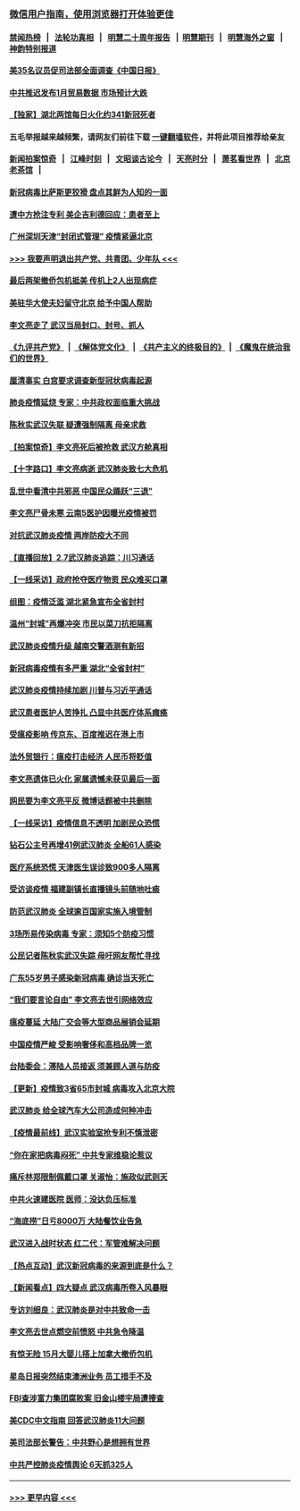 ### [微信用户指南，使用浏览器打开体验更佳](https://github.com/gfw-breaker/banned-news1/blob/master/indexes/wechat-guide.md?t=0)
#### [禁闻热榜](热点新闻.md?t=0)  &nbsp;&nbsp;|&nbsp;&nbsp; [法轮功真相](https://github.com/gfw-breaker/truth/blob/master/README.md?t=0) &nbsp;&nbsp;|&nbsp;&nbsp; [明慧二十周年报告](https://github.com/gfw-breaker/mh-reports/blob/master/README.md?t=0) &nbsp;&nbsp;|&nbsp;&nbsp;[明慧期刊](https://github.com/gfw-breaker/mh-qikan) &nbsp;&nbsp;|&nbsp;&nbsp; [明慧海外之窗](https://github.com/gfw-breaker/mh-news/blob/master/README.md?t=0) &nbsp;&nbsp;|&nbsp;&nbsp; [神韵特别报道](https://github.com/gfw-breaker/mh-news/blob/master/shenyun.md?t=0)
#### [美35名议员促司法部全面调查《中国日报》](../pages/nsc413/n11852435.md?t=02080355) 
#### [中共推迟发布1月贸易数据 市场预计大跌](../pages/nsc413/n11852380.md?t=02080355) 
#### [【独家】湖北两馆每日火化约341新冠死者](../pages/nsc413/n11845444.md?t=02080355) 
#### 五毛举报越来越频繁，请网友们前往下载 [一键翻墙软件](https://github.com/gfw-breaker/ssr-accounts)，并将此项目推荐给亲友
#### [新闻拍案惊奇](https://github.com/gfw-breaker/banned-news1/blob/master/pages/link4.md) &nbsp;&nbsp;|&nbsp;&nbsp; [江峰时刻](https://github.com/gfw-breaker/banned-news1/blob/master/pages/link4.md) &nbsp;&nbsp;|&nbsp;&nbsp; [文昭谈古论今](https://github.com/gfw-breaker/banned-news1/blob/master/pages/link4.md) &nbsp;&nbsp;|&nbsp;&nbsp; [天亮时分](https://github.com/gfw-breaker/banned-news1/blob/master/pages/link4.md) &nbsp;&nbsp;|&nbsp;&nbsp; [萧茗看世界](https://github.com/gfw-breaker/banned-news1/blob/master/pages/link4.md) &nbsp;&nbsp;|&nbsp;&nbsp; [北京老茶馆](https://github.com/gfw-breaker/banned-news1/blob/master/pages/link4.md) &nbsp;&nbsp;|&nbsp;&nbsp; 
#### [新冠病毒比萨斯更狡猾 盘点其鲜为人知的一面](../pages/nsc413/n11851114.md?t=02080355) 
#### [遭中方抢注专利 美企吉利德回应：患者至上](../pages/nsc413/n11852037.md?t=02080355) 
#### [广州深圳天津“封闭式管理” 疫情紧逼北京](../pages/nsc413/n11852246.md?t=02080355) 
#### [>>> 我要声明退出共产党、共青团、少年队 <<<](https://github.com/begood0513/goodnews/blob/master/quit/letter.md) 
#### [最后两架撤侨包机抵美 传机上2人出现病症](../pages/nsc413/n11852173.md?t=02080355) 
#### [美驻华大使夫妇留守北京 给予中国人帮助](../pages/nsc413/n11852165.md?t=02080355) 
#### [李文亮走了 武汉当局封口、封号、抓人](../pages/nsc413/n11852108.md?t=02080355) 
#### [《九评共产党》](https://github.com/begood0513/9ping.md/blob/master/README.md) &nbsp;|&nbsp; [《解体党文化》](../../../../jtdwh.md/blob/master/README.md)  &nbsp;|&nbsp; [《共产主义的终极目的》](../../../../gczydzjmd.md/blob/master/README.md) &nbsp;|&nbsp; [《魔鬼在统治我们的世界》](../../../../mgztzwmdsj.md/blob/master/README.md) 
#### [厘清事实 白宫要求调查新型冠状病毒起源](../pages/nsc413/n11852106.md?t=02080355) 
#### [肺炎疫情延烧 专家：中共政权面临重大挑战](../pages/nsc413/n11851884.md?t=02080355) 
#### [陈秋实武汉失联 疑遭强制隔离 母亲求救](../pages/nsc413/n11851944.md?t=02080355) 
#### [【拍案惊奇】李文亮死后被抢救 武汉方舱真相](../pages/nsc413/n11851958.md?t=02080355) 
#### [【十字路口】李文亮病逝 武汉肺炎致七大危机](../pages/nsc413/n11850690.md?t=02080355) 
#### [乱世中看清中共邪恶 中国民众踊跃“三退”](../pages/nsc413/n11835515.md?t=02080355) 
#### [李文亮尸骨未寒 云南5医护因曝光疫情被罚](../pages/nsc413/n11851761.md?t=02080355) 
#### [对抗武汉肺炎疫情 两岸防疫大不同](../pages/nsc413/n11846318.md?t=02080355) 
#### [【直播回放】2.7武汉肺炎追踪：川习通话](../pages/nsc413/n11851802.md?t=02080355) 
#### [【一线采访】政府抢夺医疗物资 民众难买口罩](../pages/nsc413/n11851017.md?t=02080355) 
#### [组图：疫情泛滥 湖北紧急宣布全省封村](../pages/nsc413/n11851563.md?t=02080355) 
#### [温州“封城”再爆冲突 市民以菜刀抗拒隔离](../pages/nsc413/n11851538.md?t=02080355) 
#### [武汉肺炎疫情升级 越南交警酒测有新招](../pages/nsc413/n11851632.md?t=02080355) 
#### [新冠病毒疫情有多严重 湖北“全省封村”](../pages/nsc413/n11851296.md?t=02080355) 
#### [武汉肺炎疫情持续加剧 川普与习近平通话](../pages/nsc413/n11851613.md?t=02080355) 
#### [武汉患者医护人苦挣扎 凸显中共医疗体系瘫痪](../pages/nsc413/n11850083.md?t=02080355) 
#### [受瘟疫影响 传京东、百度推迟在港上市](../pages/nsc413/n11851409.md?t=02080355) 
#### [法外贸银行：瘟疫打击经济 人民币将贬值](../pages/nsc413/n11850538.md?t=02080355) 
#### [李文亮遗体已火化 家属遗憾未获见最后一面](../pages/nsc413/n11851128.md?t=02080355) 
#### [网民要为李文亮平反 微博话题被中共删除](../pages/nsc413/n11851177.md?t=02080355) 
#### [【一线采访】疫情信息不透明 加剧民众恐慌](../pages/nsc413/n11850699.md?t=02080355) 
#### [钻石公主号再增41例武汉肺炎 全船61人感染](../pages/nsc413/n11850401.md?t=02080355) 
#### [医疗系统恐慌 天津医生误诊致900多人隔离](../pages/nsc413/n11850609.md?t=02080355) 
#### [受访谈疫情 福建副镇长直播镜头前随地吐痰](../pages/nsc413/n11850758.md?t=02080355) 
#### [防范武汉肺炎 全球逾百国家实施入境管制](../pages/nsc413/n11850557.md?t=02080355) 
#### [3场所易传染病毒 专家：须知5个防疫习惯](../pages/nsc413/n11849662.md?t=02080355) 
#### [公民记者陈秋实武汉失踪 母吁网友帮忙寻找](../pages/nsc413/n11850638.md?t=02080355) 
#### [广东55岁男子感染新冠病毒 确诊当天死亡](../pages/nsc413/n11850590.md?t=02080355) 
#### [“我们要言论自由” 李文亮去世引网络效应](../pages/nsc413/n11850484.md?t=02080355) 
#### [瘟疫蔓延 大陆广交会等大型商品展销会延期](../pages/nsc413/n11850521.md?t=02080355) 
#### [中国疫情严峻 受影响奢侈和高档品牌一览](../pages/nsc413/n11850319.md?t=02080355) 
#### [台陆委会：滞陆人员接返 须兼顾人道与防疫](../pages/nsc413/n11850414.md?t=02080355) 
#### [【更新】疫情致3省65市封城 病毒攻入北京大院](../pages/nsc413/n11801312.md?t=02080355) 
#### [武汉肺炎 给全球汽车大公司造成何种冲击](../pages/nsc413/n11850056.md?t=02080355) 
#### [【疫情最前线】武汉实验室抢专利不慎泄密](../pages/nsc413/n11850310.md?t=02080355) 
#### [“你在家把病毒闷死” 中共专家维稳论惹议](../pages/nsc413/n11850048.md?t=02080355) 
#### [痛斥林郑限制佩戴口罩 关淑怡：施政似武则天](../pages/nsc413/n11849645.md?t=02080355) 
#### [中共火速建医院 医师：没达负压标准](../pages/nsc413/n11848938.md?t=02080355) 
#### [“海底捞”日亏8000万 大陆餐饮业告急](../pages/nsc413/n11850010.md?t=02080355) 
#### [武汉进入战时状态 红二代：军管难解决问题](../pages/nsc413/n11849976.md?t=02080355) 
#### [【热点互动】武汉新冠病毒的来源到底是什么？](../pages/nsc413/n11849749.md?t=02080355) 
#### [【新闻看点】四大疑点 武汉病毒所卷入风暴眼](../pages/nsc413/n11849608.md?t=02080355) 
#### [专访刘细良：武汉肺炎是对中共致命一击](../pages/nsc413/n11849934.md?t=02080355) 
#### [李文亮去世点燃空前愤怒 中共急令降温](../pages/nsc413/n11849864.md?t=02080355) 
#### [有惊无险 15月大婴儿搭上加拿大撤侨包机](../pages/nsc413/n11849698.md?t=02080355) 
#### [星岛日报突然结束澳洲业务 员工措手不及](../pages/nsc413/n11849722.md?t=02080355) 
#### [FBI查涉富力集团腐败案 旧金山楼宇局遭搜查](../pages/nsc413/n11848419.md?t=02080355) 
#### [美CDC中文指南 回答武汉肺炎11大问题](../pages/nsc413/n11849703.md?t=02080355) 
#### [美司法部长警告：中共野心是想拥有世界](../pages/nsc413/n11849769.md?t=02080355) 
#### [中共严控肺炎疫情舆论 6天抓325人](../pages/nsc413/n11849529.md?t=02080355) 

----
#### [ >>> 更早内容 <<< ](../indexes/nsc413-earlier.md)
